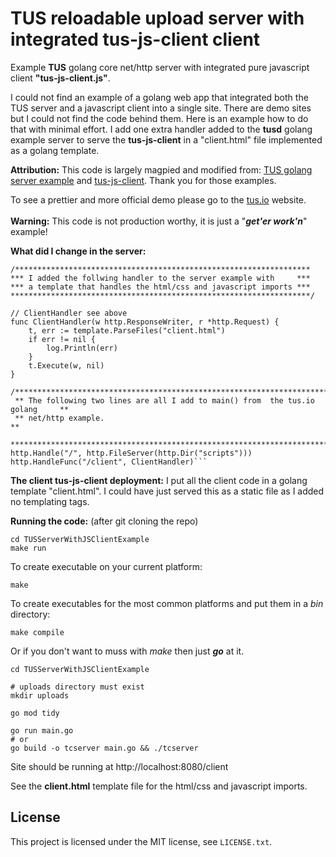 # TUS reloadable upload server with integrated tus-js-client client

Example **TUS** golang core net/http server with integrated pure javascript client **"tus-js-client.js"**.

I could not find an example of a golang web app that integrated both the TUS server and a javascript client into a single site. There are demo sites but I could not find the code behind them. Here is an example how to do that with minimal effort. I add one extra handler added to the **tusd** golang example server to serve the **tus-js-client** in a "client.html" file implemented as a golang template.

**Attribution:** This code is largely magpied and modified from:
        <a href="https://github.com/tus/tusd/blob/master/examples/server/main.go">TUS golang server example</a> and 
        <a href="https://github.com/tus/tus-js-client">tus-js-client</a>. Thank you for those examples.</br>

To see a prettier and more official demo please go to the <a href="http://tus.io/demo.html">tus.io</a> website.</br></br>
<b>Warning:</b> This code is not production worthy, it is just a "***get'er work'n***" example!</h4></br>
</p>    

**What did I change in the server:**

```
/******************************************************************
*** I added the follwing handler to the server example with     ***
*** a template that handles the html/css and javascript imports ***
*******************************************************************/

// ClientHandler see above
func ClientHandler(w http.ResponseWriter, r *http.Request) {
	t, err := template.ParseFiles("client.html")
	if err != nil {
		log.Println(err)
	}
	t.Execute(w, nil)
}
```
```
/*********************************************************************************
 ** The following two lines are all I add to main() from  the tus.io golang     **
 ** net/http example.                                                           **
 *********************************************************************************/
http.Handle("/", http.FileServer(http.Dir("scripts")))
http.HandleFunc("/client", ClientHandler)```
```

**The client tus-js-client deployment:**
I put all the client code in a golang template "client.html". I could have just served this
as a static file as I added no templating tags.

**Running the code:** (after git cloning the repo)

```
cd TUSServerWithJSClientExample
make run
```

To create executable on your current platform:
```
make
```        
To create executables for the most common platforms and put them in a *bin* directory:
```
make compile
```

Or if you don't want to muss with *make* then just ***go*** at it.
```
cd TUSServerWithJSClientExample

# uploads directory must exist
mkdir uploads

go mod tidy

go run main.go
# or
go build -o tcserver main.go && ./tcserver
```
Site should be running at http://localhost:8080/client

See the **client.html** template file for the html/css and javascript imports.

## License

This project is licensed under the MIT license, see `LICENSE.txt`.
